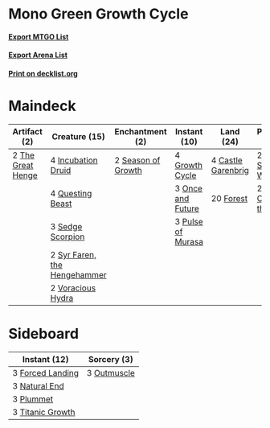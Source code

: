 # Mono Green Growth Cycle

#### [Export MTGO List](../collection/Mono%20Green%20Growth%20Cycle/Mono%20Green%20Growth%20Cycle.txt)
#### [Export Arena List](../collection/Mono%20Green%20Growth%20Cycle/Mono%20Green%20Growth%20Cycle_arena.txt)
#### [Print on decklist.org](http://decklist.org/?deckmain=4%09Castle%20Garenbrig%0A20%09Forest%0A4%09Growth%20Cycle%0A4%09Incubation%20Druid%0A2%09Nissa,%20Who%20Shakes%20the%20World%0A3%09Once%20and%20Future%0A3%09Pulse%20of%20Murasa%0A4%09Questing%20Beast%0A3%09Rabid%20Bite%0A2%09Season%20of%20Growth%0A3%09Sedge%20Scorpion%0A2%09Syr%20Faren,%20the%20Hengehammer%0A2%09The%20Great%20Henge%0A2%09Vivien,%20Champion%20of%20the%20Wilds%0A2%09Voracious%20Hydra&deckside=3%09Forced%20Landing%0A3%09Natural%20End%0A3%09Outmuscle%0A3%09Plummet%0A3%09Titanic%20Growth)
# Maindeck

|                                        Artifact (2)                                        |                                             Creature (15)                                             |                                       Enchantment (2)                                       |                                        Instant (10)                                        |                                          Land (24)                                          |                                             Planeswalker (4)                                             |                                      Sorcery (3)                                      |
|--------------------------------------------------------------------------------------------|-------------------------------------------------------------------------------------------------------|---------------------------------------------------------------------------------------------|--------------------------------------------------------------------------------------------|---------------------------------------------------------------------------------------------|----------------------------------------------------------------------------------------------------------|---------------------------------------------------------------------------------------|
|2 [The Great Henge](http://gatherer.wizards.com/Pages/Card/Details.aspx?multiverseid=473123)|4 [Incubation Druid](http://gatherer.wizards.com/Pages/Card/Details.aspx?multiverseid=457275)          |2 [Season of Growth](http://gatherer.wizards.com/Pages/Card/Details.aspx?multiverseid=466945)|4 [Growth Cycle](http://gatherer.wizards.com/Pages/Card/Details.aspx?multiverseid=466929)   |4 [Castle Garenbrig](http://gatherer.wizards.com/Pages/Card/Details.aspx?multiverseid=473202)|2 [Nissa, Who Shakes the World](http://gatherer.wizards.com/Pages/Card/Details.aspx?multiverseid=461096)  |3 [Rabid Bite](http://gatherer.wizards.com/Pages/Card/Details.aspx?multiverseid=447331)|
|                                                                                            |4 [Questing Beast](http://gatherer.wizards.com/Pages/Card/Details.aspx?multiverseid=473133)            |                                                                                             |3 [Once and Future](http://gatherer.wizards.com/Pages/Card/Details.aspx?multiverseid=473130)|20 [Forest](http://gatherer.wizards.com/Pages/Card/Details.aspx?multiverseid=439860)         |2 [Vivien, Champion of the Wilds](http://gatherer.wizards.com/Pages/Card/Details.aspx?multiverseid=461107)|                                                                                       |
|                                                                                            |3 [Sedge Scorpion](http://gatherer.wizards.com/Pages/Card/Details.aspx?multiverseid=466946)            |                                                                                             |3 [Pulse of Murasa](http://gatherer.wizards.com/Pages/Card/Details.aspx?multiverseid=446177)|                                                                                             |                                                                                                          |                                                                                       |
|                                                                                            |2 [Syr Faren, the Hengehammer](http://gatherer.wizards.com/Pages/Card/Details.aspx?multiverseid=473139)|                                                                                             |                                                                                            |                                                                                             |                                                                                                          |                                                                                       |
|                                                                                            |2 [Voracious Hydra](http://gatherer.wizards.com/Pages/Card/Details.aspx?multiverseid=466954)           |                                                                                             |                                                                                            |                                                                                             |                                                                                                          |                                                                                       |


# Sideboard

|                                       Instant (12)                                        |                                     Sorcery (3)                                      |
|-------------------------------------------------------------------------------------------|--------------------------------------------------------------------------------------|
|3 [Forced Landing](http://gatherer.wizards.com/Pages/Card/Details.aspx?multiverseid=461088)|3 [Outmuscle](http://gatherer.wizards.com/Pages/Card/Details.aspx?multiverseid=473132)|
|3 [Natural End](http://gatherer.wizards.com/Pages/Card/Details.aspx?multiverseid=240076)   |                                                                                      |
|3 [Plummet](http://gatherer.wizards.com/Pages/Card/Details.aspx?multiverseid=442172)       |                                                                                      |
|3 [Titanic Growth](http://gatherer.wizards.com/Pages/Card/Details.aspx?multiverseid=221203)|                                                                                      |

